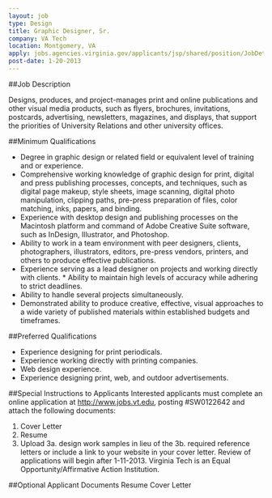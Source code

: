 ```yaml
---
layout: job
type: Design
title: Graphic Designer, Sr.
company: VA Tech
location: Montgomery, VA
apply: jobs.agencies.virginia.gov/applicants/jsp/shared/position/JobDetails_css.jsp
post-date: 1-20-2013
--- 
```


##Job Description

Designs, produces, and project-manages print and online publications and other visual media products, such as flyers, brochures, invitations, postcards, advertising, newsletters, magazines, and displays, that support the priorities of University Relations and other university offices.  

##Minimum Qualifications 
* Degree in graphic design or related field or equivalent level of training and or experience.
* Comprehensive working knowledge of graphic design for print, digital and press publishing processes, concepts, and techniques, such as digital page makeup, style sheets, image scanning, digital photo manipulation, clipping paths, pre-press preparation of files, color matching, inks, papers, and binding.
* Experience with desktop design and publishing processes on the Macintosh platform and command of Adobe Creative Suite software, such as InDesign, Illustrator, and Photoshop.
* Ability to work in a team environment with peer designers, clients, photographers, illustrators, editors, pre-press vendors, printers, and others to produce effective publications.
* Experience serving as a lead designer on projects and working directly with clients. * Ability to maintain high levels of accuracy while adhering to strict deadlines.
* Ability to handle several projects simultaneously.
* Demonstrated ability to produce creative, effective, visual approaches to a wide variety of published materials within established budgets and timeframes.  


##Preferred Qualifications
* Experience designing for print periodicals.
* Experience working directly with printing companies.
* Web design experience. 
* Experience designing print, web, and outdoor advertisements.  

##Special Instructions to Applicants
Interested applicants must complete an online application at http://www.jobs.vt.edu, posting #SW0122642 and attach the following documents:
1. Cover Letter
2. Resume
3. Upload
3a. design work samples in lieu of the
3b. required reference letters or include a link to your website in your cover letter. Review of applications will begin after 1-11-2013. Virginia Tech is an Equal Opportunity/Affirmative Action Institution.  

##Optional Applicant Documents
Resume
Cover Letter  